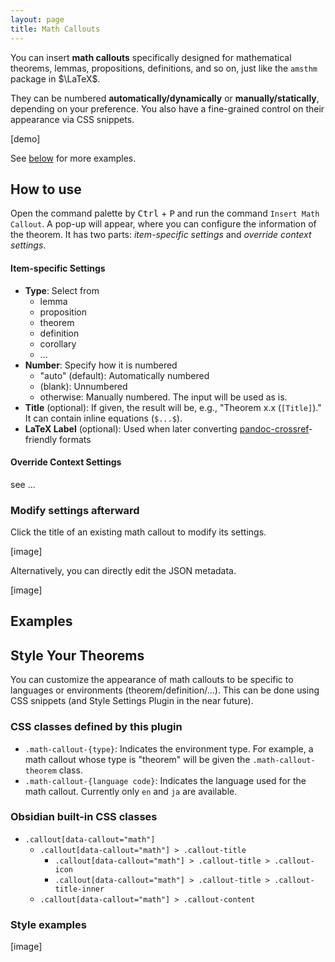 ```yaml
---
layout: page
title: Math Callouts
---
```


You can insert **math callouts** specifically designed for mathematical theorems, lemmas, propositions, definitions, and so on, just like the `amsthm` package in $\LaTeX$.

They can be numbered **automatically/dynamically** or **manually/statically**, depending on your preference.
You also have a fine-grained control on their appearance via CSS snippets.

[demo]

See [below](#examples) for more examples.

## How to use

Open the command palette by <kbd>Ctrl</kbd> + <kbd>P</kbd> and run the command `Insert Math Callout`.
A pop-up will appear, where you can configure the information of the theorem.
It has two parts: _item-specific settings_ and _override context settings_.

#### Item-specific Settings

- **Type**: Select from
  - lemma
  - proposition
  - theorem
  - definition
  - corollary
  - ...
- **Number**: Specify how it is numbered
  - "auto" (default): Automatically numbered
  - (blank): Unnumbered
  - otherwise: Manually numbered. The input will be used as is.
- **Title** (optional): If given, the result will be, e.g., "Theorem x.x (`[Title]`)." It can contain inline equations (`$...$`).
- **LaTeX Label** (optional): Used when later converting [pandoc-crossref](https://github.com/lierdakil/pandoc-crossref)-friendly formats

#### Override Context Settings

see ...

### Modify settings afterward

Click the title of an existing math callout to modify its settings. 

[image]

Alternatively, you can directly edit the JSON metadata.

[image]

## Examples

## Style Your Theorems

You can customize the appearance of math callouts to be specific to languages or environments (theorem/definition/...). This can be done using CSS snippets (and Style Settings Plugin in the near future).

### CSS classes defined by this plugin

- `.math-callout-{type}`: Indicates the environment type. For example, a math callout whose type is "theorem" will be given the `.math-callout-theorem` class.
- `.math-callout-{language code}`: Indicates the language used for the math callout. Currently only `en` and `ja` are available.

### Obsidian built-in CSS classes

- `.callout[data-callout="math"]`
  - `.callout[data-callout="math"] > .callout-title`
    - `.callout[data-callout="math"] > .callout-title > .callout-icon`
    - `.callout[data-callout="math"] > .callout-title > .callout-title-inner`
  - `.callout[data-callout="math"] > .callout-content`

### Style examples

[image]
